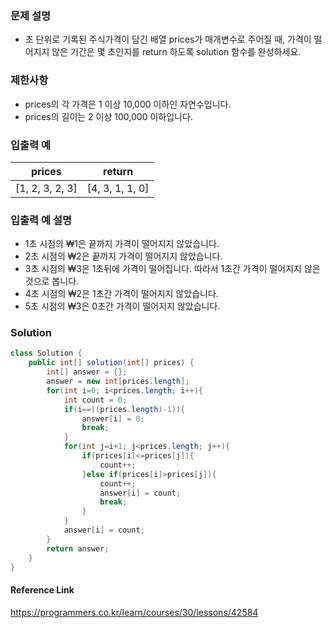 ### 문제 설명

* 초 단위로 기록된 주식가격이 담긴 배열 prices가 매개변수로 주어질 때, 가격이 떨어지지 않은 기간은 몇 초인지를 return 하도록 solution 함수를 완성하세요.

### 제한사항

* prices의 각 가격은 1 이상 10,000 이하인 자연수입니다.
* prices의 길이는 2 이상 100,000 이하입니다.

### 입출력 예
| prices          | return          |
| --------------- |:---------------:|
| [1, 2, 3, 2, 3] | [4, 3, 1, 1, 0] |

### 입출력 예 설명

* 1초 시점의 ₩1은 끝까지 가격이 떨어지지 않았습니다.
* 2초 시점의 ₩2은 끝까지 가격이 떨어지지 않았습니다.
* 3초 시점의 ₩3은 1초뒤에 가격이 떨어집니다. 따라서 1초간 가격이 떨어지지 않은 것으로 봅니다.
* 4초 시점의 ₩2은 1초간 가격이 떨어지지 않았습니다.
* 5초 시점의 ₩3은 0초간 가격이 떨어지지 않았습니다.

### Solution
```java
class Solution {
    public int[] solution(int[] prices) {
        int[] answer = {};
        answer = new int[prices.length];
        for(int i=0; i<prices.length; i++){
            int count = 0;
            if(i==((prices.length)-1)){
                answer[i] = 0;
                break;
            }
            for(int j=i+1; j<prices.length; j++){
                if(prices[i]<=prices[j]){
                    count++;
                }else if(prices[i]>prices[j]){
                    count++;
                    answer[i] = count;
                    break;
                }
            }
            answer[i] = count;
        }
        return answer;
    }
}
```

#### Reference Link
https://programmers.co.kr/learn/courses/30/lessons/42584
